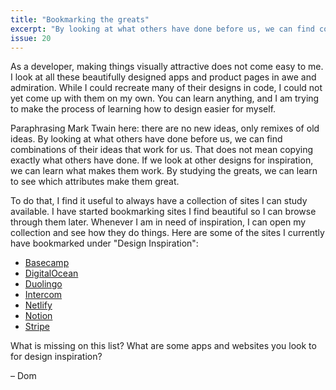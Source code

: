 ```yaml
---
title: "Bookmarking the greats"
excerpt: "By looking at what others have done before us, we can find combinations of their ideas that work for us."
issue: 20
---
```

As a developer, making things visually attractive does not come easy to me. I look at all these beautifully designed apps and product pages in awe and admiration. While I could recreate many of their designs in code, I could not yet come up with them on my own. You can learn anything, and I am trying to make the process of learning how to design easier for myself.

Paraphrasing Mark Twain here: there are no new ideas, only remixes of old ideas. By looking at what others have done before us, we can find combinations of their ideas that work for us. That does not mean copying exactly what others have done. If we look at other designs for inspiration, we can learn what makes them work. By studying the greats, we can learn to see which attributes make them great.

To do that, I find it useful to always have a collection of sites I can study available. I have started bookmarking sites I find beautiful so I can browse through them later. Whenever I am in need of inspiration, I can open my collection and see how they do things. Here are some of the sites I currently have bookmarked under "Design Inspiration":

- [Basecamp](https://basecamp.com)
- [DigitalOcean](https://www.digitalocean.com)
- [Duolingo](https://www.duolingo.com)
- [Intercom](https://www.intercom.com)
- [Netlify](https://www.netlify.com)
- [Notion](https://www.notion.so)
- [Stripe](https://stripe.com)

What is missing on this list? What are some apps and websites you look to for design inspiration?

– Dom
